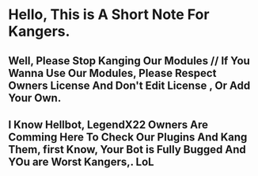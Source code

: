 # Hello, This is A Short Note For Kangers.
## Well, Please Stop Kanging Our Modules // If You Wanna Use Our Modules, Please Respect Owners License And Don't Edit License , Or Add Your Own.
## I Know Hellbot, LegendX22 Owners Are Comming Here To Check Our Plugins And Kang Them, first Know, Your Bot is Fully Bugged And YOu are Worst Kangers,. LoL
